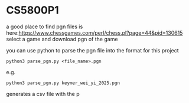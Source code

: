 # CS5800P1

a good place to find pgn files is here:https://www.chessgames.com/perl/chess.pl?page=44&pid=130615 
select a game and download pgn of the game

you can use python to parse the pgn file into the format for this project
```
python3 parse_pgn.py <file_name>.pgn
```
e.g.
```
python3 parse_pgn.py keymer_wei_yi_2025.pgn
```
generates a csv file with the p
